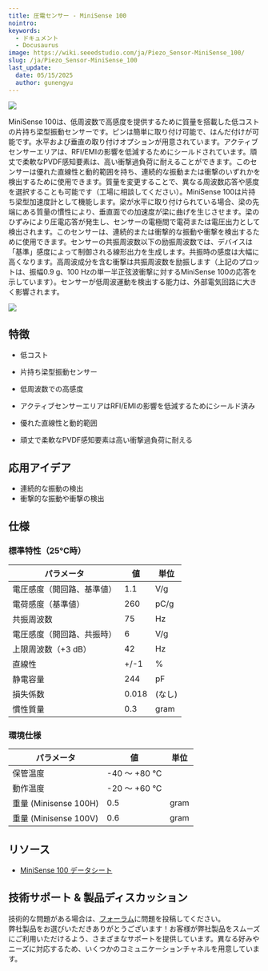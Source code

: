 ```yaml
---
title: 圧電センサー - MiniSense 100
nointro:
keywords:
  - ドキュメント
  - Docusaurus
image: https://wiki.seeedstudio.com/ja/Piezo_Sensor-MiniSense_100/
slug: /ja/Piezo_Sensor-MiniSense_100
last_update:
  date: 05/15/2025
  author: gunengyu
---
```



![](http://bz.seeedstudio.com/depot/images/product/vbs1.jpg)

MiniSense 100は、低周波数で高感度を提供するために質量を搭載した低コストの片持ち梁型振動センサーです。ピンは簡単に取り付け可能で、はんだ付けが可能です。水平および垂直の取り付けオプションが用意されています。アクティブセンサーエリアは、RFI/EMIの影響を低減するためにシールドされています。頑丈で柔軟なPVDF感知要素は、高い衝撃過負荷に耐えることができます。このセンサーは優れた直線性と動的範囲を持ち、連続的な振動または衝撃のいずれかを検出するために使用できます。質量を変更することで、異なる周波数応答や感度を選択することも可能です（工場に相談してください）。MiniSense 100は片持ち梁型加速度計として機能します。梁が水平に取り付けられている場合、梁の先端にある質量の慣性により、垂直面での加速度が梁に曲げを生じさせます。梁のひずみにより圧電応答が発生し、センサーの電極間で電荷または電圧出力として検出されます。このセンサーは、連続的または衝撃的な振動や衝撃を検出するために使用できます。センサーの共振周波数以下の励振周波数では、デバイスは「基準」感度によって制御される線形出力を生成します。共振時の感度は大幅に高くなります。高周波成分を含む衝撃は共振周波数を励振します（上記のプロットは、振幅0.9 g、100 Hzの単一半正弦波衝撃に対するMiniSense 100の応答を示しています）。センサーが低周波運動を検出する能力は、外部電気回路に大きく影響されます。

[![](https://files.seeedstudio.com/wiki/Seeed-WiKi/docs/images/300px-Get_One_Now_Banner-ragular.png)](https://www.seeedstudio.com/Piezo-Sensor-MiniSense-100-p-426.html)


## 特徴

* 低コスト

* 片持ち梁型振動センサー

* 低周波数での高感度

* アクティブセンサーエリアはRFI/EMIの影響を低減するためにシールド済み

* 優れた直線性と動的範囲

* 頑丈で柔軟なPVDF感知要素は高い衝撃過負荷に耐える

## 応用アイデア

* 連続的な振動の検出
* 衝撃的な振動や衝撃の検出


## 仕様

### 標準特性（25°C時）

| **パラメータ** | **値** | **単位** |
|----------------|--------|----------|
| 電圧感度（開回路、基準値） | 1.1 | V/g |
| 電荷感度（基準値） | 260 | pC/g |
| 共振周波数 | 75 | Hz |
| 電圧感度（開回路、共振時） | 6 | V/g |
| 上限周波数（+3 dB） | 42 | Hz |
| 直線性 | +/-1 | % |
| 静電容量 | 244 | pF |
| 損失係数 | 0.018 | (なし) |
| 慣性質量 | 0.3 | gram |


### 環境仕様

| **パラメータ** | **値** | **単位** |
|----------------|--------|----------|
| 保管温度 | -40 ～ +80 °C | |
| 動作温度 | -20 ～ +60 °C | |
| 重量 (Minisense 100H) | 0.5 | gram |
| 重量 (Minisense 100V) | 0.6 | gram |



## リソース

*   [MiniSense 100 データシート](https://files.seeedstudio.com/wiki/Piezo-Sensor---MiniSense-100/res/MiniSense_100.pdf)

## 技術サポート & 製品ディスカッション
技術的な問題がある場合は、[フォーラム](http://forum.seeedstudio.com/)に問題を投稿してください。  
弊社製品をお選びいただきありがとうございます！お客様が弊社製品をスムーズにご利用いただけるよう、さまざまなサポートを提供しています。異なる好みやニーズに対応するため、いくつかのコミュニケーションチャネルを用意しています。

<div class="button_tech_support_container">
<a href="https://forum.seeedstudio.com/" class="button_forum"></a> 
<a href="https://www.seeedstudio.com/contacts" class="button_email"></a>
</div>

<div class="button_tech_support_container">
<a href="https://discord.gg/eWkprNDMU7" class="button_discord"></a> 
<a href="https://github.com/Seeed-Studio/wiki-documents/discussions/69" class="button_discussion"></a>
</div>